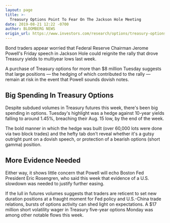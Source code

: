 ```yaml
---
layout: page
title: >-
  Treasury Options Point To Fear On The Jackson Hole Meeting
date: 2019-08-21 12:22 -0700
author: BLOOMBERG NEWS
origin_url: https://www.investors.com/research/options/treasury-options-point-worries-jackson-hole/
---
```






Bond traders appear worried that Federal Reserve Chairman Jerome Powell's Friday speech in Jackson Hole could reignite the rally that drove Treasury yields to multiyear lows last week.


A purchase of Treasury options for more than $8 million Tuesday suggests that large positions — the hedging of which contributed to the rally — remain at risk in the event that Powell sounds dovish notes.


Big Spending In Treasury Options
--------------------------------


Despite subdued volumes in Treasury futures this week, there's been big spending in options. Tuesday's highlight was a hedge against 10-year yields falling to around 1.45%, breaching their Aug. 15 low, by the end of the week.


The bold manner in which the hedge was built (over 60,000 lots were done via two block trades) and the hefty tab don't reveal whether it's a gutsy outright punt on a dovish speech, or protection of a bearish options (short gamma) position.


More Evidence Needed
--------------------


Either way, it shows little concern that Powell will echo Boston Fed President Eric Rosengren, who said this week that evidence of a U.S. slowdown was needed to justify further easing.


If the lull in futures volumes suggests that traders are reticent to set new duration positions at a fraught moment for Fed policy and U.S.-China trade relations, bursts of options activity can shed light on expectations. A $17 million short volatility wager in Treasury five-year options Monday was among other notable flows this week.




